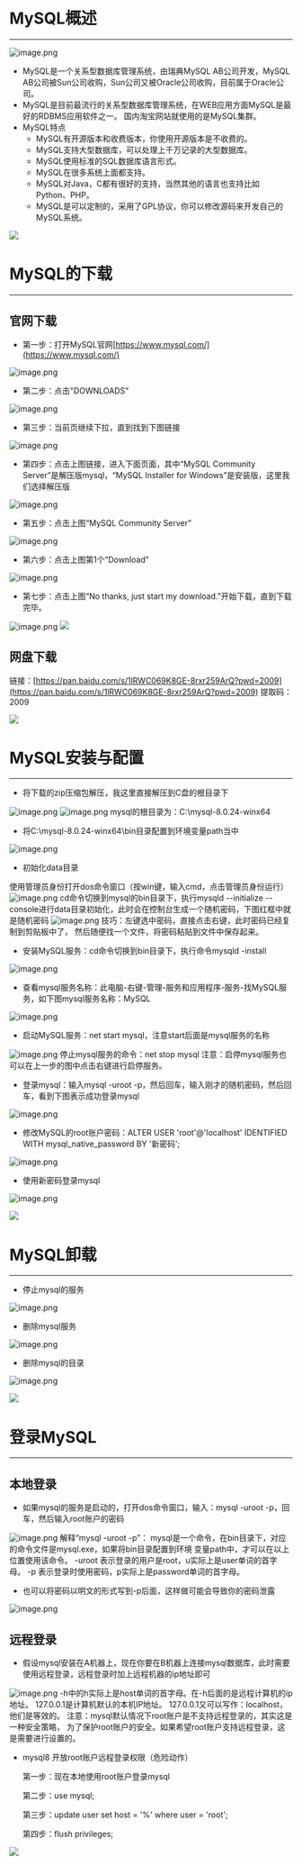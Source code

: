 # MySQL概述

---

![image.png](https://cdn.nlark.com/yuque/0/2021/png/21376908/1619752945028-dbcb73aa-50e2-4b1c-947d-21da8d742e6d.png#averageHue=%23fef8f1&height=138&id=feuEs&originHeight=138&originWidth=209&originalType=binary&ratio=1&rotation=0&showTitle=false&size=7176&status=done&style=shadow&title=&width=209)

- MySQL是一个关系型数据库管理系统，由瑞典MySQL AB公司开发，MySQL AB公司被Sun公司收购，Sun公司又被Oracle公司收购，目前属于Oracle公司。
- MySQL是目前最流行的关系型数据库管理系统，在WEB应用方面MySQL是最好的RDBMS应用软件之一。 国内淘宝网站就使用的是MySQL集群。
- MySQL特点
   - MySQL有开源版本和收费版本，你使用开源版本是不收费的。
   - MySQL支持大型数据库，可以处理上千万记录的大型数据库。
   - MySQL使用标准的SQL数据库语言形式。
   - MySQL在很多系统上面都支持。
   - MySQL对Java，C都有很好的支持，当然其他的语言也支持比如Python、PHP。
   - MySQL是可以定制的，采用了GPL协议，你可以修改源码来开发自己的MySQL系统。

![](https://cdn.nlark.com/yuque/0/2023/jpeg/21376908/1692002570088-3338946f-42b3-4174-8910-7e749c31e950.jpeg#averageHue=%23f9f8f8&from=url&id=IqRPt&originHeight=78&originWidth=1400&originalType=binary&ratio=1&rotation=0&showTitle=false&status=done&style=shadow&title=)
# MySQL的下载

---

## 官网下载

- 第一步：打开MySQL官网[https://www.mysql.com/](https://www.mysql.com/)

![image.png](https://cdn.nlark.com/yuque/0/2021/png/21376908/1619753207824-f47a5a2c-3ee1-4d73-881d-be1bb67a8019.png#averageHue=%23f7f9e1&height=414&id=LIcyu&originHeight=990&originWidth=1875&originalType=binary&ratio=1&rotation=0&showTitle=false&size=521061&status=done&style=shadow&title=&width=784)

- 第二步：点击"DOWNLOADS"

![image.png](https://cdn.nlark.com/yuque/0/2021/png/21376908/1619754075151-2e1900d9-0ee0-4905-b3dc-97b5598061f1.png#averageHue=%239ca199&height=196&id=XJGNj&originHeight=392&originWidth=1073&originalType=binary&ratio=1&rotation=0&showTitle=false&size=67160&status=done&style=shadow&title=&width=536.5)

- 第三步：当前页继续下拉，直到找到下图链接

![image.png](https://cdn.nlark.com/yuque/0/2021/png/21376908/1619754206255-ee47b52c-e183-4401-a8e7-7b0e51452a00.png#averageHue=%23fdfbfa&height=177&id=NI75H&originHeight=353&originWidth=966&originalType=binary&ratio=1&rotation=0&showTitle=false&size=43043&status=done&style=shadow&title=&width=483)

- 第四步：点击上图链接，进入下面页面，其中“MySQL Community Server”是解压版mysql，“MySQL Installer for Windows”是安装版，这里我们选择解压版

![image.png](https://cdn.nlark.com/yuque/0/2021/png/21376908/1619754239811-b4151058-268c-406b-bcd3-72a6d5771e4b.png#averageHue=%23fefefd&height=336&id=za1XY&originHeight=672&originWidth=1035&originalType=binary&ratio=1&rotation=0&showTitle=false&size=89127&status=done&style=shadow&title=&width=517.5)

- 第五步：点击上图“MySQL Community Server”

![image.png](https://cdn.nlark.com/yuque/0/2021/png/21376908/1620375449949-470a5fb1-8af6-4130-a424-129b8961cb8c.png#averageHue=%23d8e6c3&height=354&id=c5iWO&originHeight=707&originWidth=1228&originalType=binary&ratio=1&rotation=0&showTitle=false&size=154716&status=done&style=shadow&title=&width=614)

- 第六步：点击上图第1个“Download”

![image.png](https://cdn.nlark.com/yuque/0/2021/png/21376908/1619754349149-75c6289e-0461-4c82-bf0b-388471535683.png#averageHue=%23fafaf9&height=395&id=loI9w&originHeight=789&originWidth=1001&originalType=binary&ratio=1&rotation=0&showTitle=false&size=102325&status=done&style=shadow&title=&width=500.5)

- 第七步：点击上图“No thanks, just start my download.”开始下载，直到下载完毕。

![image.png](https://cdn.nlark.com/yuque/0/2021/png/21376908/1620375547996-62d248ee-f33d-41a5-ba14-50cf38405d9b.png#averageHue=%23f6f2ed&height=33&id=H39JS&originHeight=33&originWidth=245&originalType=binary&ratio=1&rotation=0&showTitle=false&size=2768&status=done&style=shadow&title=&width=245)
![](https://cdn.nlark.com/yuque/0/2023/jpeg/21376908/1692002570088-3338946f-42b3-4174-8910-7e749c31e950.jpeg#averageHue=%23f9f8f8&from=url&id=nc7GP&originHeight=78&originWidth=1400&originalType=binary&ratio=1&rotation=0&showTitle=false&status=done&style=shadow&title=)
## 网盘下载
链接：[https://pan.baidu.com/s/1lRWC069K8GE-8rxr259ArQ?pwd=2009](https://pan.baidu.com/s/1lRWC069K8GE-8rxr259ArQ?pwd=2009) 提取码：2009

![](https://cdn.nlark.com/yuque/0/2023/jpeg/21376908/1692002570088-3338946f-42b3-4174-8910-7e749c31e950.jpeg#averageHue=%23f9f8f8&from=url&id=V6Ss6&originHeight=78&originWidth=1400&originalType=binary&ratio=1&rotation=0&showTitle=false&status=done&style=shadow&title=)
# MySQL安装与配置

---

- 将下载的zip压缩包解压，我这里直接解压到C盘的根目录下

![image.png](https://cdn.nlark.com/yuque/0/2021/png/21376908/1620375547996-62d248ee-f33d-41a5-ba14-50cf38405d9b.png#averageHue=%23f6f2ed&height=33&id=PdFDW&originHeight=33&originWidth=245&originalType=binary&ratio=1&rotation=0&showTitle=false&size=2768&status=done&style=shadow&title=&width=245)
![image.png](https://cdn.nlark.com/yuque/0/2021/png/21376908/1620376986790-01106d3e-b89f-453a-98cb-f2a86d4b2544.png#averageHue=%23f6f1ef&height=205&id=VR5Fm&originHeight=205&originWidth=305&originalType=binary&ratio=1&rotation=0&showTitle=false&size=10933&status=done&style=shadow&title=&width=305)
mysql的根目录为：C:\mysql-8.0.24-winx64

- 将C:\mysql-8.0.24-winx64\bin目录配置到环境变量path当中

![image.png](https://cdn.nlark.com/yuque/0/2021/png/21376908/1620377142769-f797dd2c-4f82-4c8f-b5a2-d97bfbe52225.png#averageHue=%23f5f4f4&height=551&id=wovpn&originHeight=551&originWidth=515&originalType=binary&ratio=1&rotation=0&showTitle=false&size=23226&status=done&style=shadow&title=&width=515)

- 初始化data目录

使用管理员身份打开dos命令窗口（按win键，输入cmd，点击管理员身份运行）
![image.png](https://cdn.nlark.com/yuque/0/2021/png/21376908/1620377404683-4ed7c1d7-c8f1-44a3-ae32-0005183fcd09.png#averageHue=%23e3e3e3&height=635&id=enGFN&originHeight=635&originWidth=779&originalType=binary&ratio=1&rotation=0&showTitle=false&size=55630&status=done&style=shadow&title=&width=779)
cd命令切换到mysql的bin目录下，执行mysqld --initialize --console进行data目录初始化，此时会在控制台生成一个随机密码，下图红框中就是随机密码
![image.png](https://cdn.nlark.com/yuque/0/2021/png/21376908/1620379266865-b043168d-8825-44e9-99ab-35ce6f8c8e25.png#averageHue=%232d2d2d&height=298&id=RFgFN&originHeight=298&originWidth=1034&originalType=binary&ratio=1&rotation=0&showTitle=false&size=28139&status=done&style=shadow&title=&width=1034)
技巧：左键选中密码，直接点击右键，此时密码已经复制到剪贴板中了，
然后随便找一个文件，将密码粘贴到文件中保存起来。

- 安装MySQL服务：cd命令切换到bin目录下，执行命令mysqld -install

![image.png](https://cdn.nlark.com/yuque/0/2021/png/21376908/1620379567159-f63f3527-3ba9-48fe-8a19-57e4c3767662.png#averageHue=%23181818&height=61&id=RZu5G&originHeight=61&originWidth=352&originalType=binary&ratio=1&rotation=0&showTitle=false&size=2866&status=done&style=shadow&title=&width=352)

- 查看mysql服务名称：此电脑-右键-管理-服务和应用程序-服务-找MySQL服务，如下图mysql服务名称：MySQL

![image.png](https://cdn.nlark.com/yuque/0/2021/png/21376908/1620379678662-4b14e7a5-d17c-4c2b-917d-cc4d73b94ae5.png#averageHue=%23f6f4f2&height=521&id=P0jsU&originHeight=695&originWidth=796&originalType=binary&ratio=1&rotation=0&showTitle=false&size=117316&status=done&style=shadow&title=&width=597)

- 启动MySQL服务：net start mysql，注意start后面是mysql服务的名称

![image.png](https://cdn.nlark.com/yuque/0/2021/png/21376908/1620379806288-826de76c-2827-419e-ab16-b6fc72afdbca.png#averageHue=%231c1c1c&height=69&id=JLnqX&originHeight=69&originWidth=353&originalType=binary&ratio=1&rotation=0&showTitle=false&size=3632&status=done&style=shadow&title=&width=353)
停止mysql服务的命令：net stop mysql
注意：启停mysql服务也可以在上一步的图中点击右键进行启停服务。

- 登录mysql：输入mysql -uroot -p，然后回车，输入刚才的随机密码，然后回车，看到下图表示成功登录mysql

![image.png](https://cdn.nlark.com/yuque/0/2021/png/21376908/1620379936249-1bfaef7c-9ca7-4ddd-978a-b518acd834b0.png#averageHue=%23141313&height=305&id=EiQKK&originHeight=305&originWidth=649&originalType=binary&ratio=1&rotation=0&showTitle=false&size=17739&status=done&style=shadow&title=&width=649)

- 修改MySQL的root账户密码：ALTER USER 'root'@'localhost' IDENTIFIED WITH mysql_native_password BY '新密码';

![image.png](https://cdn.nlark.com/yuque/0/2021/png/21376908/1620382836782-5a7fef8d-15ce-4dca-a5d0-831b6f60f56e.png#averageHue=%23282828&height=293&id=dVHAz&originHeight=293&originWidth=760&originalType=binary&ratio=1&rotation=0&showTitle=false&size=18567&status=done&style=shadow&title=&width=760)

- 使用新密码登录mysql

![image.png](https://cdn.nlark.com/yuque/0/2021/png/21376908/1620382883258-875c0c1a-00c7-40f8-a8dd-edb1d39e94e0.png#averageHue=%232a2a2a&height=310&id=WAkW8&originHeight=310&originWidth=687&originalType=binary&ratio=1&rotation=0&showTitle=false&size=21698&status=done&style=shadow&title=&width=687)

![](https://cdn.nlark.com/yuque/0/2023/jpeg/21376908/1692002570088-3338946f-42b3-4174-8910-7e749c31e950.jpeg#averageHue=%23f9f8f8&from=url&id=kLin2&originHeight=78&originWidth=1400&originalType=binary&ratio=1&rotation=0&showTitle=false&status=done&style=shadow&title=)
# MySQL卸载

---

- 停止mysql的服务

![image.png](https://cdn.nlark.com/yuque/0/2021/png/21376908/1620383089030-497a3bfc-74d5-43a6-9689-8f9e0b24dd73.png#averageHue=%231a1a1a&height=74&id=pHyXZ&originHeight=74&originWidth=362&originalType=binary&ratio=1&rotation=0&showTitle=false&size=3592&status=done&style=shadow&title=&width=362)

- 删除mysql服务

![image.png](https://cdn.nlark.com/yuque/0/2021/png/21376908/1620383158420-3d5117c6-0c0f-421c-9570-407dac8c6612.png#averageHue=%23171717&height=58&id=OrAHb&originHeight=58&originWidth=407&originalType=binary&ratio=1&rotation=0&showTitle=false&size=2850&status=done&style=shadow&title=&width=407)

- 删除mysql的目录

![image.png](https://cdn.nlark.com/yuque/0/2021/png/21376908/1620383199727-89d46dc3-b4cf-4883-9a18-b0ee0c0fe6e8.png#averageHue=%23faf4f2&height=207&id=A4FLD&originHeight=207&originWidth=343&originalType=binary&ratio=1&rotation=0&showTitle=false&size=12988&status=done&style=shadow&title=&width=343)

![](https://cdn.nlark.com/yuque/0/2023/jpeg/21376908/1692002570088-3338946f-42b3-4174-8910-7e749c31e950.jpeg#averageHue=%23f9f8f8&from=url&id=xyau8&originHeight=78&originWidth=1400&originalType=binary&ratio=1&rotation=0&showTitle=false&status=done&style=shadow&title=)
# 登录MySQL

---

## 本地登录

- 如果mysql的服务是启动的，打开dos命令窗口，输入：mysql -uroot -p，回车，然后输入root账户的密码

![image.png](https://cdn.nlark.com/yuque/0/2021/png/21376908/1620389190451-81319065-6d04-4094-97d0-13236236ad32.png#averageHue=%231c1b1a&height=414&id=EMVUZ&originHeight=552&originWidth=1067&originalType=binary&ratio=1&rotation=0&showTitle=false&size=51645&status=done&style=shadow&title=&width=800)
解释“mysql -uroot -p”：
mysql是一个命令，在bin目录下，对应的命令文件是mysql.exe，如果将bin目录配置到环境
变量path中，才可以在以上位置使用该命令。
-uroot 表示登录的用户是root，u实际上是user单词的首字母。
-p 表示登录时使用密码，p实际上是password单词的首字母。

- 也可以将密码以明文的形式写到-p后面，这样做可能会导致你的密码泄露

![image.png](https://cdn.nlark.com/yuque/0/2021/png/21376908/1620389582655-74210644-318a-4e71-a242-192d61ef9fd9.png#averageHue=%231d1b1a&height=355&id=AthqC&originHeight=473&originWidth=1006&originalType=binary&ratio=1&rotation=0&showTitle=false&size=52443&status=done&style=shadow&title=&width=755)
## 远程登录

- 假设mysql安装在A机器上，现在你要在B机器上连接mysql数据库，此时需要使用远程登录，远程登录时加上远程机器的ip地址即可

![image.png](https://cdn.nlark.com/yuque/0/2021/png/21376908/1620389951870-e1585ee0-d1cd-4b89-973b-b3e6c4a20539.png#averageHue=%23211f1e&height=330&id=Zncdu&originHeight=440&originWidth=994&originalType=binary&ratio=1&rotation=0&showTitle=false&size=52747&status=done&style=shadow&title=&width=746)
-h中的h实际上是host单词的首字母。在-h后面的是远程计算机的ip地址。
127.0.0.1是计算机默认的本机IP地址。
127.0.0.1又可以写作：localhost，他们是等效的。
注意：mysql默认情况下root账户是不支持远程登录的，其实这是一种安全策略，
为了保护root账户的安全。如果希望root账户支持远程登录，这是需要进行设置的。

- mysql8 开放root账户远程登录权限（危险动作）

  第一步：现在本地使用root账户登录mysql

  第二步：use mysql;

  第三步：update user set host = '%' where user = 'root';

  第四步：flush privileges;

![](https://cdn.nlark.com/yuque/0/2023/jpeg/21376908/1692002570088-3338946f-42b3-4174-8910-7e749c31e950.jpeg#averageHue=%23f9f8f8&from=url&id=WWfbr&originHeight=78&originWidth=1400&originalType=binary&ratio=1&rotation=0&showTitle=false&status=done&style=shadow&title=)
